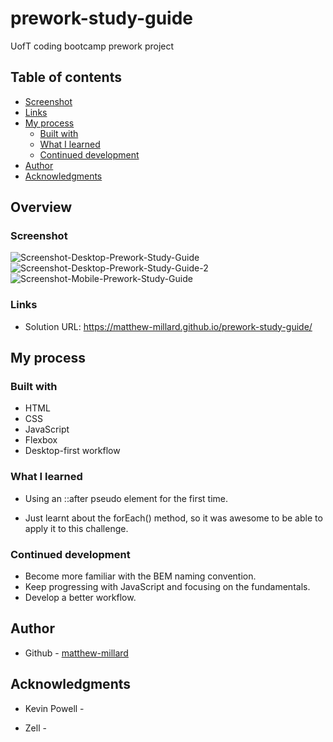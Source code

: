 # prework-study-guide
UofT coding bootcamp prework project


## Table of contents

  - [Screenshot](#screenshot)
  - [Links](#links)
- [My process](#my-process)
  - [Built with](#built-with)
  - [What I learned](#what-i-learned)
  - [Continued development](#continued-development)
- [Author](#author)
- [Acknowledgments](#acknowledgments)

## Overview

### Screenshot

![Screenshot-Desktop-Prework-Study-Guide](https://user-images.githubusercontent.com/123032297/221490397-5589e9b3-788a-49f6-85c9-a7f628040747.png)
![Screenshot-Desktop-Prework-Study-Guide-2](https://user-images.githubusercontent.com/123032297/221490569-0eda6032-1013-4964-9024-f4c87441f0c4.png)
![Screenshot-Mobile-Prework-Study-Guide](https://user-images.githubusercontent.com/123032297/221490585-aeb1dc45-34ab-4a9d-b9ab-2be940014d5a.png)




### Links

- Solution URL: https://matthew-millard.github.io/prework-study-guide/

## My process

### Built with

- HTML
- CSS
- JavaScript
- Flexbox
- Desktop-first workflow

### What I learned

- Using an ::after pseudo element for the first time.

- Just learnt about the forEach() method, so it was awesome to be able to apply it to this challenge.

### Continued development

- Become more familiar with the BEM naming convention.
- Keep progressing with JavaScript and focusing on the fundamentals.
- Develop a better workflow.

## Author

- Github - [matthew-millard](https://github.com/matthew-millard)

## Acknowledgments

- Kevin Powell - [](https://www.kevinpowell.co/)

- Zell - [](https://learnjavascript.today/)
